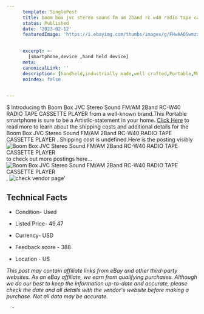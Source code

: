 ```yaml
---
      template: SinglePost
      title: boom box jvc stereo sound fm am 2band rc w40 radio tape cassette player 
      status: Published
      date: '2023-02-12'
      featuredImage: 'https://i.ebayimg.com/thumbs/images/g/FHwAAOSwmzxjROJ5/s-l225.jpg'
       

      excerpt: >-
        [smartphone,device ,hand held device]
      meta:
      canonicalLink: ''
      description: [handheld,industrially made,well crafted,Portable,Mobile,Compact,Convenient,Lightweight,Maneuverable,Man-portable,Miniature,Carriable,Hand-held,Light,Holdable,Transportable,Mobile device,Pocket-sized,On-the-go,Wireless,Cordless,Compact size,Convenient size, smartphone,device ,hand held device]
      noindex: false
      

---
```

$
      Introducing th Boom Box JVC Stereo Sound FM/AM 2Band  RC-W40 RADIO TAPE CASSETTE PLAYER  from a well-known brand.This Portable smartphone is sure to be a Artistic-statement in your home. [Click Here](https://www.ebay.com/itm/185690471999?hash=item2b3c03be3f%3Ag%3AFHwAAOSwmzxjROJ5&mkevt=1&mkcid=1&mkrid=711-53200-19255-0&campid=%253CePNCampaignId%253E&customid=%253CreferenceId%253E&toolid=10049) to read more to learn about the shipping costs and additional details for the Boom Box JVC Stereo Sound FM/AM 2Band  RC-W40 RADIO TAPE CASSETTE PLAYER . Shipping cost is undefined.Here is the posting visibly ![Boom Box JVC Stereo Sound FM/AM 2Band  RC-W40 RADIO TAPE CASSETTE PLAYER ](https://i.ebayimg.com/thumbs/images/g/FHwAAOSwmzxjROJ5/s-l225.jpg) to check out more postings here... ![Boom Box JVC Stereo Sound FM/AM 2Band  RC-W40 RADIO TAPE CASSETTE PLAYER ](https://i.ebayimg.com/images/g/FHwAAOSwmzxjROJ5/s-l1600.jpg), ![check vendor page](https://origin-galleryplus.ebayimg.com/ws/web/185690471999_2_0_1/225x225.jpg,https://origin-galleryplus.ebayimg.com/ws/web/185690471999_3_0_1/225x225.jpg,https://origin-galleryplus.ebayimg.com/ws/web/185690471999_4_0_1/225x225.jpg,https://origin-galleryplus.ebayimg.com/ws/web/185690471999_5_0_1/225x225.jpg,https://origin-galleryplus.ebayimg.com/ws/web/185690471999_6_0_1/225x225.jpg,https://origin-galleryplus.ebayimg.com/ws/web/185690471999_7_0_1/225x225.jpg,https://origin-galleryplus.ebayimg.com/ws/web/185690471999_8_0_1/225x225.jpg,https://origin-galleryplus.ebayimg.com/ws/web/185690471999_9_0_1/225x225.jpg,https://origin-galleryplus.ebayimg.com/ws/web/185690471999_10_0_1/225x225.jpg,https://origin-galleryplus.ebayimg.com/ws/web/185690471999_11_0_1/225x225.jpg)'

      

 ## Technical Facts 



     
      

 - Condition- Used 


      

 - Listed Price- 49.47 


      

 - Currency- USD 


      

 - Feedback score - 388 


      

 - Location - US 


      
      

 *_This post may contain affiliate links from eBay and other third-party websites. As an eBay affiliate, we earn from qualifying purchases. Although we do our best to keep the information up-to-date and accurate, please check the date and all details with the vendor's website before making a purchase. Not all data may be accurate._*




      -
